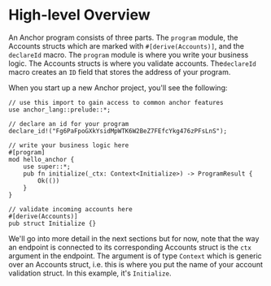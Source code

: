 # High-level Overview
An Anchor program consists of three parts. The `program` module, the Accounts structs which are marked with `#[derive(Accounts)]`, and the `declareId` macro. The `program` module is where you write your business logic. The Accounts structs is where you validate accounts. The`declareId` macro creates an `ID` field that stores the address of your program.

When you start up a new Anchor project, you'll see the following:
```rust,ignore
// use this import to gain access to common anchor features
use anchor_lang::prelude::*;

// declare an id for your program
declare_id!("Fg6PaFpoGXkYsidMpWTK6W2BeZ7FEfcYkg476zPFsLnS");

// write your business logic here
#[program]
mod hello_anchor {
    use super::*;
    pub fn initialize(_ctx: Context<Initialize>) -> ProgramResult {
        Ok(())
    }
}

// validate incoming accounts here
#[derive(Accounts)]
pub struct Initialize {}
```

We'll go into more detail in the next sections but for now, note that the way an endpoint is connected to its corresponding Accounts struct is the `ctx` argument in the endpoint. The argument is of type `Context` which is generic over an Accounts struct, i.e. this is where you put the name of your account validation struct. In this example, it's `Initialize`.